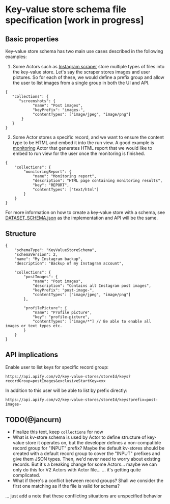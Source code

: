 # Key-value store schema file specification [work in progress]


## Basic properties

Key-value store schema has two main use cases described in the following examples:

1. Some Actors such as [Instagram scraper](https://apify.com/jaroslavhejlek/instagram-scraper)
store multiple types of files into the key-value store. Let's say the scraper stores images and user pictures.
So for each of these, we would define a prefix group and allow the user to list images from a single group in both the
UI and API.

```jsonc
{
   "collections": {
      "screenshots": {
            "name": "Post images",
            "keyPrefix": "images-",
            "contentTypes": ["image/jpeg", "image/png"]
       }
   }
}
```

2. Some Actor stores a specific record, and we want to ensure the content type to be HTML and embed it into the run view.
A good example is [monitoring](https://apify.com/apify/monitoring#check-frequency) Actor that generates HTML report that we would
like to embed to run view for the user once the monitoring is finished.

```jsonc
{
    "collections": {
        "monitoringReport": {
            "name": "Monitoring report",
            "description": "HTML page containing monitoring results",
            "key": "REPORT",
            "contentTypes": ["text/html"]
        }
    }
}
```

For more information on how to create a key-value store with a schema, see [DATASET_SCHEMA.json](./DATASET_SCHEMA.md)
as the implementation and API will be the same.

## Structure

```jsonc
{
    "schemaType": "KeyValueStoreSchema",
    "schemaVersion": 2,
    "name": "My Instagram backup",
    "description": "Backup of my Instagram account",
    
    "collections": {
        "postImages": {
            "name": "Post images",
            "description": "Contains all Instagram post images",
            "keyPrefix": "post-image-",
            "contentTypes": ["image/jpeg", "image/png"]
        },

        "profilePicture": {
            "name": "Profile picture",
            "key": "profile-picture",
            "contentTypes": ["image/*"] // Be able to enable all images or text types etc.
        }
    }
}
```

## API implications

Enable user to list keys for specific record group:

```
https://api.apify.com/v2/key-value-stores/storeId/keys?recordGroup=postImages&exclusiveStartKey=xxx
```

In addition to this user will be able to list by prefix directly:

```
https://api.apify.com/v2/key-value-stores/storeId/keys?prefix=post-images-
```

## TODO(@jancurn)
- Finalize this text, keep `collections` for now
- What is kv-store schema is used by Actor to define structure of key-value store it operates on,
  but the developer defines a non-compatible record group for "INPUT" prefix?
  Maybe the default kv-stores should be created with a default record group to cover the "INPUT" prefixes
  and give them JSON types. Then, we'd never need to worry about existing records.
  But it's a breaking change for some Actors... maybe we can only do this for V2 Actors with Actor file...
  ... it's getting quite complicated.
- What if there's a conflict between record groups?
  Shall we consider the first one matching as if the file is valid for schema?

... just add a note that these conflicting situations are unspecified behavior
